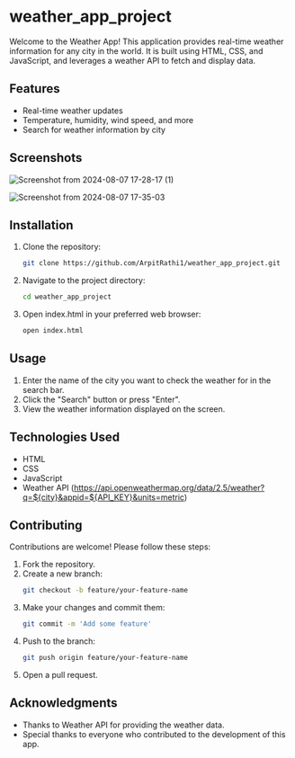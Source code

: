 # weather_app_project

Welcome to the Weather App! This application provides real-time weather information for any city in the world. It is built using HTML, CSS, and JavaScript, and leverages a weather API to fetch and display data.

## Features

- Real-time weather updates
- Temperature, humidity, wind speed, and more
- Search for weather information by city

## Screenshots

![Screenshot from 2024-08-07 17-28-17 (1)](https://github.com/user-attachments/assets/7bc83c48-f14f-4124-a33c-e99137c8aa8a)

![Screenshot from 2024-08-07 17-35-03](https://github.com/user-attachments/assets/bbc54005-fb22-4cc2-8038-682539f13965)

## Installation

1. Clone the repository:
   ```sh
   git clone https://github.com/ArpitRathi1/weather_app_project.git

2. Navigate to the project directory:
   ```sh
   cd weather_app_project

3. Open index.html in your preferred web browser:
   ```sh
   open index.html

## Usage

1. Enter the name of the city you want to check the weather for in the search bar.
2. Click the "Search" button or press "Enter".
3. View the weather information displayed on the screen.

## Technologies Used

- HTML
- CSS
- JavaScript
- Weather API (https://api.openweathermap.org/data/2.5/weather?q=${city}&appid=${API_KEY}&units=metric)

## Contributing

Contributions are welcome! Please follow these steps:

1. Fork the repository.
2. Create a new branch:
   ```sh
   git checkout -b feature/your-feature-name
3. Make your changes and commit them:
   ```sh
   git commit -m 'Add some feature'
4. Push to the branch:
   ```sh
   git push origin feature/your-feature-name
5. Open a pull request.

## Acknowledgments

- Thanks to Weather API for providing the weather data.
- Special thanks to everyone who contributed to the development of this app.